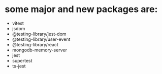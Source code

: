 # some major and new packages are:

- vitest
- jsdom
- @testing-library/jest-dom
- @testing-library/user-event
- @testing-library/react
- mongodb-memory-server
- jest
- supertest
- ts-jest
